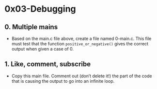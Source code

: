 # 0x03-Debugging

## 0. Multiple mains
- Based on the main.c file above, create a file named 0-main.c. This file must test that the function `positive_or_negative()` gives the correct output when given a case of 0.

## 1. Like, comment, subscribe
- Copy this main file. Comment out (don’t delete it!) the part of the code that is causing the output to go into an infinite loop.
